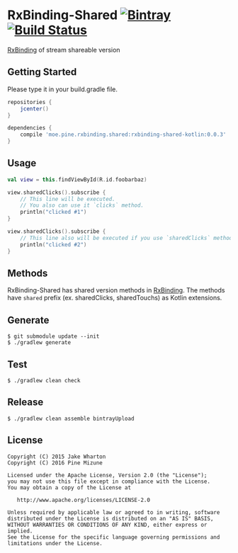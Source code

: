 # RxBinding-Shared [![Bintray](https://img.shields.io/bintray/v/pinemz/maven/rxbinding-shared-kotlin.svg?style=flat-square)](https://bintray.com/pinemz/maven/rxbinding-shared-kotlin/view) [![Build Status](https://img.shields.io/travis/pine/RxBinding-Shared/master.svg?style=flat-square)](https://travis-ci.org/pine/RxBinding-Shared)

[RxBinding](https://github.com/JakeWharton/RxBinding) of stream shareable version

## Getting Started
Please type it in your build.gradle file.

```groovy
repositories {
    jcenter()
}

dependencies {
    compile 'moe.pine.rxbinding.shared:rxbinding-shared-kotlin:0.0.3'
}
```

## Usage

```kotlin
val view = this.findViewById(R.id.foobarbaz)

view.sharedClicks().subscribe {
    // This line will be executed.
    // You also can use it `clicks` method.
    println("clicked #1")
}

view.sharedClicks().subscribe {
    // This line also will be executed if you use `sharedClicks` method instead of `clicks` method.
    println("clicked #2")
}
```

## Methods
RxBinding-Shared has shared version methods in [RxBinding](https://github.com/JakeWharton/RxBinding). The methods have `shared` prefix (ex. sharedClicks, sharedTouchs) as Kotlin extensions.

## Generate

```
$ git submodule update --init
$ ./gradlew generate
```

## Test

```
$ ./gradlew clean check
```

## Release

```
$ ./gradlew clean assemble bintrayUpload
```

## License

```
Copyright (C) 2015 Jake Wharton
Copyright (C) 2016 Pine Mizune

Licensed under the Apache License, Version 2.0 (the "License");
you may not use this file except in compliance with the License.
You may obtain a copy of the License at

   http://www.apache.org/licenses/LICENSE-2.0

Unless required by applicable law or agreed to in writing, software
distributed under the License is distributed on an "AS IS" BASIS,
WITHOUT WARRANTIES OR CONDITIONS OF ANY KIND, either express or implied.
See the License for the specific language governing permissions and
limitations under the License.
```
